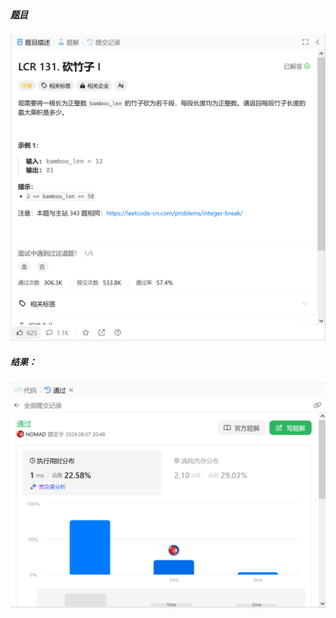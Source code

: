 ##### [题目](https://leetcode.cn/problems/jian-sheng-zi-lcof/description/)
![pic](img.png)
##### 结果：
![pic](result.png)